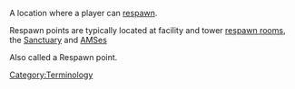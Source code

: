 A location where a player can [respawn](Respawn.md).

Respawn points are typically located at facility and tower [respawn
rooms](respawn_room.md), the [Sanctuary](Sanctuary.md)
and [AMSes](Advanced_Mobile_Station.md)

Also called a Respawn point.

[Category:Terminology](Category:Terminology.md)
